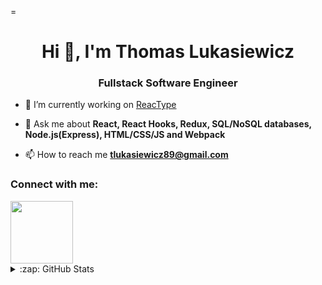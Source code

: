 =<h1 align="center">Hi 👋, I'm Thomas Lukasiewicz</h1>
<h3 align="center">Fullstack Software Engineer</h3>

- 🔭 I’m currently working on [ReacType](https://github.com/open-source-labs/ReacType)

- 💬 Ask me about **React, React Hooks, Redux, SQL/NoSQL databases, Node.js(Express), HTML/CSS/JS and Webpack**

- 📫 How to reach me **tlukasiewicz89@gmail.com**

<h3 align="left">Connect with me:</h3>
<a href="https://www.linkedin.com/in/thomas-lukasiewicz/" target="blank"><img align="center" src="https://cdn-icons-png.flaticon.com/512/3536/3536505.png" height="100" /></a>




<details>
  <summary>:zap: GitHub Stats</summary>

  <img align="left" alt="tlukasiewicz89's GitHub Stats" src="https://github-readme-stats.vercel.app/api?username=tlukasiewicz89&show_icons=true&hide_border=false&title_color=ff652f&icon_color=FFE400&bg_color=09131B&text_color=ffffff&border_color=0c1a25" />

</details>



<!--
**tlukasiewicz89/tlukasiewicz89** is a ✨ _special_ ✨ repository because its `README.md` (this file) appears on your GitHub profile.

Here are some ideas to get you started:

- 🔭 I’m currently working on ...
- 🌱 I’m currently learning ...
- 👯 I’m looking to collaborate on ...
- 🤔 I’m looking for help with ...
- 💬 Ask me about ...
- 📫 How to reach me: ...
- 😄 Pronouns: ...
- ⚡ Fun fact: ...
-->
